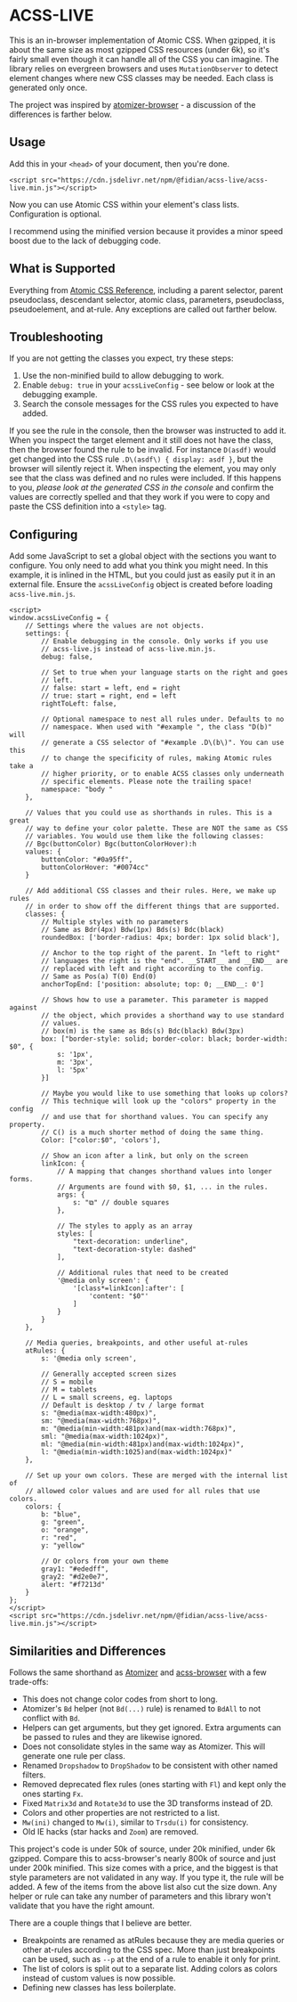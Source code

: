 ACSS-LIVE
=========

This is an in-browser implementation of Atomic CSS. When gzipped, it is about the same size as most gzipped CSS resources (under 6k), so it's fairly small even though it can handle all of the CSS you can imagine. The library relies on evergreen browsers and uses `MutationObserver` to detect element changes where new CSS classes may be needed. Each class is generated only once.

The project was inspired by [atomizer-browser](https://github.com/acss-io/acss-browser) - a discussion of the differences is farther below.


Usage
-----

Add this in your `<head>` of your document, then you're done.

    <script src="https://cdn.jsdelivr.net/npm/@fidian/acss-live/acss-live.min.js"></script>

Now you can use Atomic CSS within your element's class lists. Configuration is optional.

I recommend using the minified version because it provides a minor speed boost due to the lack of debugging code.


What is Supported
-----------------

Everything from [Atomic CSS Reference](https://acss.io/reference.html), including a parent selector, parent pseudoclass, descendant selector, atomic class, parameters, pseudoclass, pseudoelement, and at-rule. Any exceptions are called out farther below.


Troubleshooting
---------------

If you are not getting the classes you expect, try these steps:

1. Use the non-minified build to allow debugging to work.
2. Enable `debug: true` in your `acssLiveConfig` - see below or look at the debugging example.
3. Search the console messages for the CSS rules you expected to have added.

If you see the rule in the console, then the browser was instructed to add it. When you inspect the target element and it still does not have the class, then the browser found the rule to be invalid. For instance `D(asdf)` would get changed into the CSS rule `.D\(asdf\) { display: asdf }`, but the browser will silently reject it. When inspecting the element, you may only see that the class was defined and no rules were included. If this happens to you, *please look at the generated CSS in the console* and confirm the values are correctly spelled and that they work if you were to copy and paste the CSS definition into a `<style>` tag.


Configuring
-----------

Add some JavaScript to set a global object with the sections you want to configure. You only need to add what you think you might need. In this example, it is inlined in the HTML, but you could just as easily put it in an external file. Ensure the `acssLiveConfig` object is created before loading `acss-live.min.js`.

    <script>
    window.acssLiveConfig = {
        // Settings where the values are not objects.
        settings: {
            // Enable debugging in the console. Only works if you use
            // acss-live.js instead of acss-live.min.js.
            debug: false,

            // Set to true when your language starts on the right and goes
            // left.
            // false: start = left, end = right
            // true: start = right, end = left
            rightToLeft: false,

            // Optional namespace to nest all rules under. Defaults to no
            // namespace. When used with "#example ", the class "D(b)" will
            // generate a CSS selector of "#example .D\(b\)". You can use this
            // to change the specificity of rules, making Atomic rules take a
            // higher priority, or to enable ACSS classes only underneath
            // specific elements. Please note the trailing space!
            namespace: "body "
        },

        // Values that you could use as shorthands in rules. This is a great
        // way to define your color palette. These are NOT the same as CSS
        // variables. You would use them like the following classes:
        // Bgc(buttonColor) Bgc(buttonColorHover):h
        values: {
            buttonColor: "#0a95ff",
            buttonColorHover: "#0074cc"
        }

        // Add additional CSS classes and their rules. Here, we make up rules
        // in order to show off the different things that are supported.
        classes: {
            // Multiple styles with no parameters
            // Same as Bdr(4px) Bdw(1px) Bds(s) Bdc(black)
            roundedBox: ['border-radius: 4px; border: 1px solid black'],

            // Anchor to the top right of the parent. In "left to right"
            // languages the right is the "end". __START__ and __END__ are
            // replaced with left and right according to the config.
            // Same as Pos(a) T(0) End(0)
            anchorTopEnd: ['position: absolute; top: 0; __END__: 0']

            // Shows how to use a parameter. This parameter is mapped against
            // the object, which provides a shorthand way to use standard
            // values.
            // box(m) is the same as Bds(s) Bdc(black) Bdw(3px)
            box: ["border-style: solid; border-color: black; border-width: $0", {
                s: '1px',
                m: '3px',
                l: '5px'
            }]

            // Maybe you would like to use something that looks up colors?
            // This technique will look up the "colors" property in the config
            // and use that for shorthand values. You can specify any property.
            // C() is a much shorter method of doing the same thing.
            Color: ["color:$0", 'colors'],

            // Show an icon after a link, but only on the screen
            linkIcon: {
                // A mapping that changes shorthand values into longer forms.
                // Arguments are found with $0, $1, ... in the rules.
                args: {
                    s: "⧉" // double squares
                },

                // The styles to apply as an array
                styles: [
                    "text-decoration: underline",
                    "text-decoration-style: dashed"
                ],

                // Additional rules that need to be created
                '@media only screen': {
                    '[class*=linkIcon]:after': [
                        'content: "$0"'
                    ]
                }
            }
        },

        // Media queries, breakpoints, and other useful at-rules
        atRules: {
            s: '@media only screen',

            // Generally accepted screen sizes
            // S = mobile
            // M = tablets
            // L = small screens, eg. laptops
            // Default is desktop / tv / large format
            s: "@media(max-width:480px)",
            sm: "@media(max-width:768px)",
            m: "@media(min-width:481px)and(max-width:768px)",
            sml: "@media(max-width:1024px)",
            ml: "@media(min-width:481px)and(max-width:1024px)",
            l: "@media(min-width:1025)and(max-width:1024px)"
        },

        // Set up your own colors. These are merged with the internal list of
        // allowed color values and are used for all rules that use colors.
        colors: {
            b: "blue",
            g: "green",
            o: "orange",
            r: "red",
            y: "yellow"

            // Or colors from your own theme
            gray1: "#ededff",
            gray2: "#d2e0e7",
            alert: "#f7213d"
        }
    };
    </script>
    <script src="https://cdn.jsdelivr.net/npm/@fidian/acss-live/acss-live.min.js"></script>


Similarities and Differences
----------------------------

Follows the same shorthand as [Atomizer](https://acss.io/reference.html) and [acss-browser](https://github.com/acss-io/acss-browser) with a few trade-offs:

* This does not change color codes from short to long.
* Atomizer's `Bd` helper (not `Bd(...)` rule) is renamed to `BdAll` to not conflict with `Bd`.
* Helpers can get arguments, but they get ignored. Extra arguments can be passed to rules and they are likewise ignored.
* Does not consolidate styles in the same way as Atomizer. This will generate one rule per class.
* Renamed `Dropshadow` to `DropShadow` to be consistent with other named filters.
* Removed deprecated flex rules (ones starting with `Fl`) and kept only the ones starting `Fx`.
* Fixed `Matrix3d` and `Rotate3d` to use the 3D transforms instead of 2D.
* Colors and other properties are not restricted to a list.
* `Mw(ini)` changed to `Mw(i)`, similar to `Trsdu(i)` for consistency.
* Old IE hacks (star hacks and `Zoom`) are removed.

This project's code is under 50k of source, under 20k minified, under 6k gzipped. Compare this to acss-browser's nearly 800k of source and just under 200k minified. This size comes with a price, and the biggest is that style parameters are not validated in any way. If you type it, the rule will be added. A few of the items from the above list also cut the size down. Any helper or rule can take any number of parameters and this library won't validate that you have the right amount.

There are a couple things that I believe are better.

* Breakpoints are renamed as atRules because they are media queries or other at-rules according to the CSS spec. More than just breakpoints can be used, such as `--p` at the end of a rule to enable it only for print.
* The list of colors is split out to a separate list. Adding colors as colors instead of custom values is now possible.
* Defining new classes has less boilerplate.
